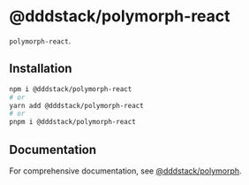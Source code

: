 # @dddstack/polymorph-react

`polymorph-react`.

## Installation

```bash
npm i @dddstack/polymorph-react
# or
yarn add @dddstack/polymorph-react
# or
pnpm i @dddstack/polymorph-react
```

## Documentation

For comprehensive documentation, see [@dddstack/polymorph](https://github.com/dddstack/polymorph).
